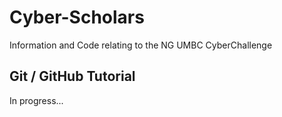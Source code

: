 # Cyber-Scholars
Information and Code relating to the NG UMBC CyberChallenge 

## Git / GitHub Tutorial
In progress...
